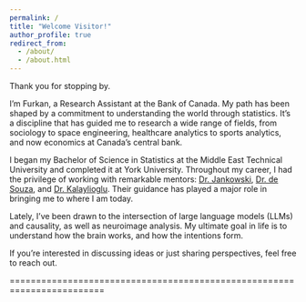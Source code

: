```yaml
---
permalink: /
title: "Welcome Visitor!"
author_profile: true
redirect_from: 
  - /about/
  - /about.html
---
```


Thank you for stopping by.

I’m Furkan, a Research Assistant at the Bank of Canada. My path has been shaped by a commitment to understanding the world through statistics. It’s a discipline that has guided me to research a wide range of fields, from sociology to space engineering, healthcare analytics to sports analytics, and now economics at Canada’s central bank. 

I began my Bachelor of Science in Statistics at the Middle East Technical University and completed it at York University. Throughout my career, I had the privilege of working with remarkable mentors: [Dr. Jankowski](https://www.yorku.ca/hkj/), [Dr. de Souza](https://www.desouzacpe.com/), and [Dr. Kalaylioglu](https://avesis.metu.edu.tr/kzeynep). Their guidance has played a major role in bringing me to where I am today.

Lately, I’ve been drawn to the intersection of large language models (LLMs) and causality, as well as neuroimage analysis. My ultimate goal in life is to understand how the brain works, and how the intentions form. 

If you’re interested in discussing ideas or just sharing perspectives, feel free to reach out.

========================================================================


